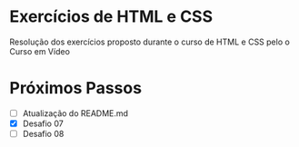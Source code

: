 # Exercícios de HTML e CSS

Resolução dos exercícios proposto durante o curso de HTML e CSS pelo o Curso em Vídeo

# Próximos Passos

- [ ] Atualização do README.md
- [x] Desafio 07
- [ ] Desafio 08
